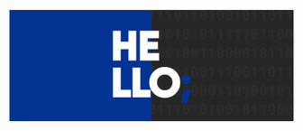 <a href="https://github.com/fatihbalsoy?tab=repositories"/><img src="https://github.com/fatihbalsoy/fatihbalsoy/blob/master/banner.gif"/></a>
